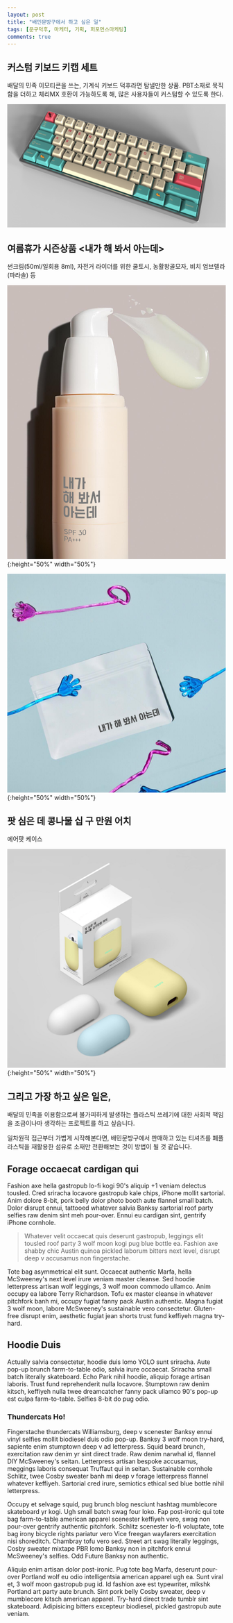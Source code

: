 ```yaml
---
layout: post
title: "배민문방구에서 하고 싶은 일"
tags: [문구덕후, 마케터, 기획, 퍼포먼스마케팅]
comments: true
---
```


## 커스텀 키보드 키캡 세트

배달의 민족 이모티콘을 쓰는, 기계식 키보드 덕후라면 탐낼만한 상품.
PBT소재로 묵직함을 더하고 체리MX 호환이 가능하도록 해, 많은 사용자들이 커스텀할 수 있도록 한다.

![BM_Keycap](https://raw.githubusercontent.com/surfingsloth/surfingsloth.github.io/master/images/BM_Keycap.png)


## 여름휴가 시즌상품 <내가 해 봐서 아는데>
썬크림(50ml/일회용 8ml), 자전거 라이더를 위한 쿨토시, 농활왕골모자, 비치 엄브렐라(파라솔) 등

![haebwat](https://raw.githubusercontent.com/surfingsloth/surfingsloth.github.io/master/images/haebwat.png){:height="50%" width="50%"}

![haebwat2](https://raw.githubusercontent.com/surfingsloth/surfingsloth.github.io/master/images/haebwat2.png){:height="50%" width="50%"}

## 팟 심은 데 콩나물 십 구 만원 어치
에어팟 케이스

![haebwat2](https://raw.githubusercontent.com/surfingsloth/surfingsloth.github.io/master/images/congnamul19.png){:height="50%" width="50%"}

## 그리고 가장 하고 싶은 일은,
배달의 민족을 이용함으로써 불가피하게 발생하는 플라스틱 쓰레기에 대한 사회적 책임을 조금이나마 생각하는 프로젝트를 하고 싶습니다.

일차원적 접근부터 가볍게 시작해본다면, 배민문방구에서 판매하고 있는 티셔츠를 폐플라스틱을 재활용한 섬유로 소재만 전환해보는 것이 방법이 될 것 같습니다. 

## Forage occaecat cardigan qui

Fashion axe hella gastropub lo-fi kogi 90's aliquip +1 veniam delectus tousled. Cred sriracha locavore gastropub kale chips, iPhone mollit sartorial. Anim dolore 8-bit, pork belly dolor photo booth aute flannel small batch. Dolor disrupt ennui, tattooed whatever salvia Banksy sartorial roof party selfies raw denim sint meh pour-over. Ennui eu cardigan sint, gentrify iPhone cornhole.

> Whatever velit occaecat quis deserunt gastropub, leggings elit tousled roof party 3 wolf moon kogi pug blue bottle ea. Fashion axe shabby chic Austin quinoa pickled laborum bitters next level, disrupt deep v accusamus non fingerstache.

Tote bag asymmetrical elit sunt. Occaecat authentic Marfa, hella McSweeney's next level irure veniam master cleanse. Sed hoodie letterpress artisan wolf leggings, 3 wolf moon commodo ullamco. Anim occupy ea labore Terry Richardson. Tofu ex master cleanse in whatever pitchfork banh mi, occupy fugiat fanny pack Austin authentic. Magna fugiat 3 wolf moon, labore McSweeney's sustainable vero consectetur. Gluten-free disrupt enim, aesthetic fugiat jean shorts trust fund keffiyeh magna try-hard.

## Hoodie Duis

Actually salvia consectetur, hoodie duis lomo YOLO sunt sriracha. Aute pop-up brunch farm-to-table odio, salvia irure occaecat. Sriracha small batch literally skateboard. Echo Park nihil hoodie, aliquip forage artisan laboris. Trust fund reprehenderit nulla locavore. Stumptown raw denim kitsch, keffiyeh nulla twee dreamcatcher fanny pack ullamco 90's pop-up est culpa farm-to-table. Selfies 8-bit do pug odio.

### Thundercats Ho!

Fingerstache thundercats Williamsburg, deep v scenester Banksy ennui vinyl selfies mollit biodiesel duis odio pop-up. Banksy 3 wolf moon try-hard, sapiente enim stumptown deep v ad letterpress. Squid beard brunch, exercitation raw denim yr sint direct trade. Raw denim narwhal id, flannel DIY McSweeney's seitan. Letterpress artisan bespoke accusamus, meggings laboris consequat Truffaut qui in seitan. Sustainable cornhole Schlitz, twee Cosby sweater banh mi deep v forage letterpress flannel whatever keffiyeh. Sartorial cred irure, semiotics ethical sed blue bottle nihil letterpress.

Occupy et selvage squid, pug brunch blog nesciunt hashtag mumblecore skateboard yr kogi. Ugh small batch swag four loko. Fap post-ironic qui tote bag farm-to-table american apparel scenester keffiyeh vero, swag non pour-over gentrify authentic pitchfork. Schlitz scenester lo-fi voluptate, tote bag irony bicycle rights pariatur vero Vice freegan wayfarers exercitation nisi shoreditch. Chambray tofu vero sed. Street art swag literally leggings, Cosby sweater mixtape PBR lomo Banksy non in pitchfork ennui McSweeney's selfies. Odd Future Banksy non authentic.

Aliquip enim artisan dolor post-ironic. Pug tote bag Marfa, deserunt pour-over Portland wolf eu odio intelligentsia american apparel ugh ea. Sunt viral et, 3 wolf moon gastropub pug id. Id fashion axe est typewriter, mlkshk Portland art party aute brunch. Sint pork belly Cosby sweater, deep v mumblecore kitsch american apparel. Try-hard direct trade tumblr sint skateboard. Adipisicing bitters excepteur biodiesel, pickled gastropub aute veniam.
